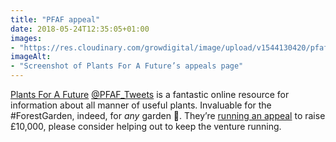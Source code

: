 ```yaml
---
title: "PFAF appeal"
date: 2018-05-24T12:35:05+01:00
images: 
- "https://res.cloudinary.com/growdigital/image/upload/v1544130420/pfaf-40513433100.jpg"
imageAlt: 
- "Screenshot of Plants For A Future’s appeals page"
---
```


[Plants For A Future](https://www.pfaf.org/) [@PFAF_Tweets](https://twitter.com/PFAF_Tweets) is a fantastic online resource for information about all manner of useful plants. Invaluable for the #ForestGarden, indeed, for _any_ garden 🙂. They’re [running an appeal](https://www.pfaf.org/user/cmspage.aspx?pageid=313) to raise £10,000, please consider helping out to keep the venture running.
